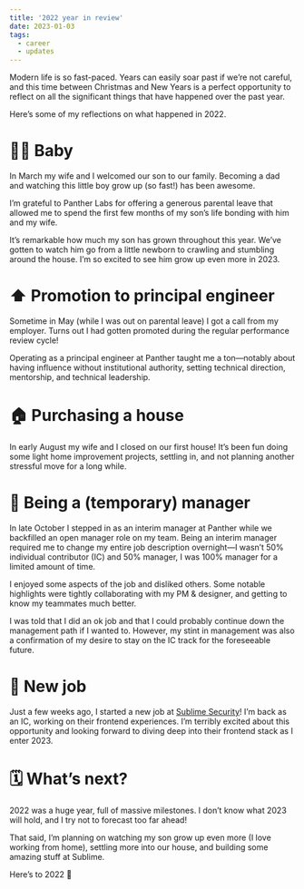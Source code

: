 ```yaml
---
title: '2022 year in review'
date: 2023-01-03
tags:
  - career
  - updates
---
```


Modern life is so fast-paced. Years can easily soar past if we’re not careful, and this time between Christmas and New Years is a perfect opportunity to reflect on all the significant things that have happened over the past year.

Here’s some of my reflections on what happened in 2022.

# 👶🏻 Baby

In March my wife and I welcomed our son to our family. Becoming a dad and watching this little boy grow up (so fast!) has been awesome.

I’m grateful to Panther Labs for offering a generous parental leave that allowed me to spend the first few months of my son’s life bonding with him and my wife.

It’s remarkable how much my son has grown throughout this year. We’ve gotten to watch him go from a little newborn to crawling and stumbling around the house. I’m so excited to see him grow up even more in 2023.

# ⬆️ Promotion to principal engineer

Sometime in May (while I was out on parental leave) I got a call from my employer. Turns out I had gotten promoted during the regular performance review cycle!

Operating as a principal engineer at Panther taught me a ton—notably about having influence without institutional authority, setting technical direction, mentorship, and technical leadership.

# 🏠 Purchasing a house

In early August my wife and I closed on our first house! It’s been fun doing some light home improvement projects, settling in, and not planning another stressful move for a long while.

# 🌱 Being a (temporary) manager

In late October I stepped in as an interim manager at Panther while we backfilled an open manager role on my team. Being an interim manager required me to change my entire job description overnight—I wasn’t 50% individual contributor (IC) and 50% manager, I was 100% manager for a limited amount of time.

I enjoyed some aspects of the job and disliked others. Some notable highlights were tightly collaborating with my PM & designer, and getting to know my teammates much better.

I was told that I did an ok job and that I could probably continue down the management path if I wanted to. However, my stint in management was also a confirmation of my desire to stay on the IC track for the foreseeable future.

# 💼 New job

Just a few weeks ago, I started a new job at [Sublime Security](https://sublimesecurity.com/)! I’m back as an IC, working on their frontend experiences. I’m terribly excited about this opportunity and looking forward to diving deep into their frontend stack as I enter 2023.

# 🗓️ What’s next?

2022 was a huge year, full of massive milestones. I don’t know what 2023 will hold, and I try not to forecast too far ahead!

That said, I’m planning on watching my son grow up even more (I love working from home), settling more into our house, and building some amazing stuff at Sublime.

Here’s to 2022 🥂
